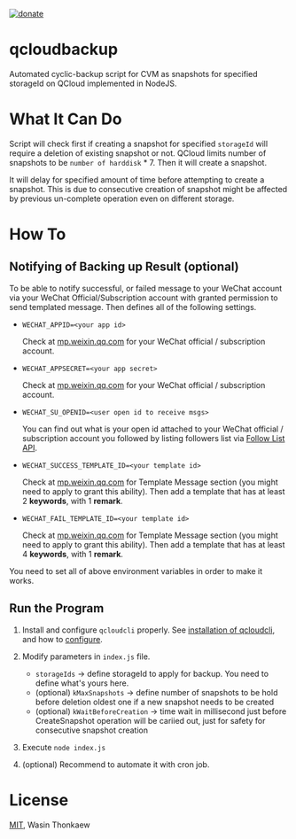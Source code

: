 <a href="https://github.com/haxpor/donate"><img src="https://img.shields.io/badge/$-donate-ff69b4.svg?maxAge=2592000&amp;style=flat" alt="donate"></a>

# qcloudbackup

Automated cyclic-backup script for CVM as snapshots for specified storageId on QCloud implemented in NodeJS.

# What It Can Do

Script will check first if creating a snapshot for specified `storageId` will require a deletion of existing snapshot or not. QCloud limits number of snapshots to be `number of harddisk` * 7. Then it will create a snapshot.

It will delay for specified amount of time before attempting to create a snapshot. This is due to consecutive creation of snapshot might be affected by previous un-complete operation even on different storage.

# How To

## Notifying of Backing up Result (optional)

To be able to notify successful, or failed message to your WeChat account via your WeChat Official/Subscription account with granted permission to send templated message. Then defines all of the following settings.

* `WECHAT_APPID=<your app id>`

	Check at [mp.weixin.qq.com](https://mp.weixin.qq.com) for your WeChat official / subscription account.

* `WECHAT_APPSECRET=<your app secret>`

	Check at [mp.weixin.qq.com](https://mp.weixin.qq.com) for your WeChat official / subscription account.

* `WECHAT_SU_OPENID=<user open id to receive msgs>`

	You can find out what is your open id attached to your WeChat official / subscription account you followed by listing followers list via [Follow List API](http://open.wechat.com/cgi-bin/newreadtemplate?t=overseas_open/docs/oa/user/follower-list#user_follower-list).

* `WECHAT_SUCCESS_TEMPLATE_ID=<your template id>`

	Check at [mp.weixin.qq.com](https://mp.weixin.qq.com) for Template Message section (you might need to apply to grant this ability). Then add a template that has at least 2 **keywords**, with 1 **remark**.

* `WECHAT_FAIL_TEMPLATE_ID=<your template id>`

	Check at [mp.weixin.qq.com](https://mp.weixin.qq.com) for Template Message section (you might need to apply to grant this ability). Then add a template that has at least 4 **keywords**, with 1 **remark**.

You need to set all of above environment variables in order to make it works.

## Run the Program

1. Install and configure `qcloudcli` properly. See [installation of qcloudcli](https://www.qcloud.com/document/product/440/6181), and how to [configure](https://www.qcloud.com/document/product/440/6184).

2. Modify parameters in `index.js` file.

	* `storageIds` -> define storageId to apply for backup. You need to define what's yours here.
	* (optional) `kMaxSnapshots` -> define number of snapshots to be hold before deletion oldest one if a new snapshot needs to be created
	* (optional) `kWaitBeforeCreation` -> time wait in millisecond just before CreateSnapshot operation will be cariied out, just for safety for consecutive snapshot creation
 
3. Execute `node index.js`
4. (optional) Recommend to automate it with cron job.

# License

[MIT](https://github.com/haxpor/qcloudbackup/blob/master/LICENSE), Wasin Thonkaew